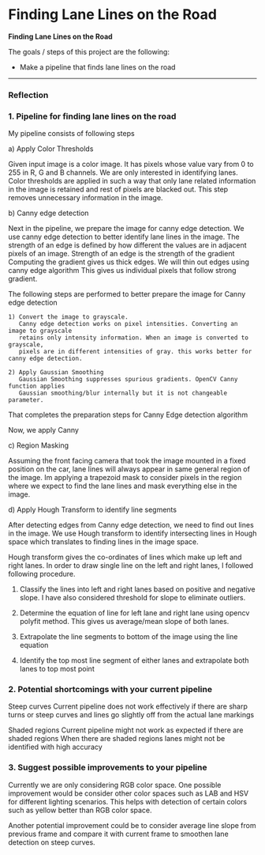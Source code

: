 # **Finding Lane Lines on the Road** 


**Finding Lane Lines on the Road**

The goals / steps of this project are the following:
* Make a pipeline that finds lane lines on the road

---

### Reflection

### 1. Pipeline for finding lane lines on the road

My pipeline consists of following steps
 
a) Apply Color Thresholds

Given input image is a color image. It has pixels whose value vary from 0 to 255 in R, G and B channels.
We are only interested in identifying lanes. Color thresholds are applied in such a way that only 
lane related information in the image is retained and rest of pixels are blacked out.
This step removes unnecessary information in the image.

[image1]: ./examples/start.jpg " Color Image"
[image1]: ./examples/color_threshold.jpg "After applying color thresholds"

b) Canny edge detection 

Next in the pipeline, we prepare the image for canny edge detection. We use canny edge detection
to better identify lane lines in the image. The strength of an edge is defined by how different
the values are in adjacent pixels of an image. Strength of an edge is the strength of the gradient
Computing the gradient gives us thick edges. We will thin out edges using canny edge algorithm
This gives us individual pixels that follow strong gradient.

The following steps are performed to better prepare the image
for Canny edge detection

    1) Convert the image to grayscale.
       Canny edge detection works on pixel intensities. Converting an image to grayscale 
       retains only intensity information. When an image is converted to grayscale, 
       pixels are in different intensities of gray. this works better for canny edge detection.
       
    2) Apply Gaussian Smoothing
       Gaussian Smoothing suppresses spurious gradients. OpenCV Canny function applies 
       Gaussian smoothing/blur internally but it is not changeable parameter.
       
   That completes the preparation steps for Canny Edge detection algorithm
   
   Now, we apply Canny 
   
   [image1]: ./examples/canny.png "Image after applying Canny Edge Detection Algorithm"
   
c) Region Masking

Assuming the front facing camera that took the image mounted in a fixed position 
on the car, lane lines will always appear in same general region of the image.
Im applying a trapezoid mask to consider pixels in the region where we expect to
find the lane lines and mask everything else in the image.

[image1]: ./examples/roi.png "Image after applying Region Masking"

d) Apply Hough Transform to identify line segments

After detecting edges from Canny edge detection, we need to find out 
lines in the image. We use Hough transform to identify intersecting lines
in Hough space which translates to finding lines in the image space.

Hough transform gives the co-ordinates of lines which make up left and right lanes. 
In order to draw single line on the left and right lanes, I followed following procedure.


1) Classify the lines into left and right lanes based on positive and negative slope. 
   I have also considered threshold for slope to eliminate outliers.

2) Determine the equation of line for left lane and right lane using opencv polyfit method.
   This gives us average/mean slope of both lanes.

3) Extrapolate the line segments to  bottom of the image using the line equation

4) Identify the top most line segment of either lanes and extrapolate both lanes to top most point


[image1]: ./examples/endofpipeline.png "End result of pipeline"


### 2. Potential shortcomings with your current pipeline

Steep curves
Current pipeline does not work effectively if there are sharp turns
or steep curves and lines go slightly off from the actual lane markings

Shaded regions
Current pipeline might not work as expected if there are shaded regions
When there are shaded regions lanes might not be identified with high accuracy




### 3. Suggest possible improvements to your pipeline

Currently we are only considering RGB color space.
One possible improvement would be consider other color spaces
such as LAB and HSV for different lighting scenarios.
This helps with detection of certain colors such as yellow
better than RGB color space.


Another potential improvement could be to consider average line slope 
from previous frame and compare it with current frame to smoothen lane detection on
steep curves.

